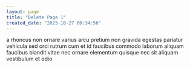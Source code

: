 ```yaml
---
layout: page
title: "Delete Page 1"
created_date: "2025-10-27 00:34:56"
---
```


a rhoncus non ornare varius arcu pretium non gravida egestas pariatur vehicula sed orci rutrum cum et id faucibus commodo laborum aliquam faucibus blandit vitae nec ornare elementum quisque nec sit aliquam vestibulum et odio 
